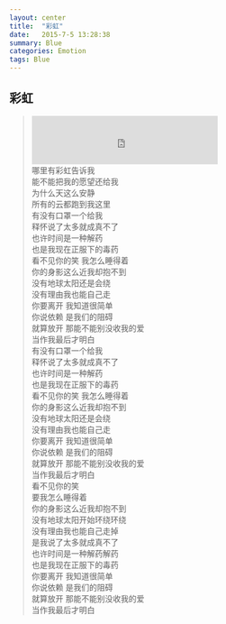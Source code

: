 ```yaml
---
layout: center
title:  "彩虹"
date:   2015-7-5 13:28:38
summary: Blue
categories: Emotion
tags: Blue
---
```


## <span class="red">彩虹</span>
> <iframe frameborder="no" border="0" marginwidth="0" marginheight="0" width=330 height=86 src="http://music.163.com/outchain/player?type=2&id=185809&auto=0&height=66"></iframe><br>
> <span class="blue">哪里有彩虹告诉我</span><br>
> <span class="blue">能不能把我的愿望还给我</span><br>
> <span class="blue">为什么天这么安静</span><br>
> <span class="blue">所有的云都跑到我这里</span><br>
> <span class="blue">有没有口罩一个给我</span><br>
> <span class="blue">释怀说了太多就成真不了</span><br>
> <span class="blue">也许时间是一种解药</span><br>
> <span class="blue">也是我现在正服下的毒药</span><br>
> <span class="blue">看不见你的笑 我怎么睡得着</span><br>
> <span class="blue">你的身影这么近我却抱不到</span><br>
> <span class="blue">没有地球太阳还是会绕</span><br>
> <span class="blue">没有理由我也能自己走</span><br>
> <span class="blue">你要离开 我知道很简单</span><br>
> <span class="blue">你说依赖 是我们的阻碍</span><br>
> <span class="blue">就算放开 那能不能别没收我的爱</span><br>
> <span class="blue">当作我最后才明白</span><br>
> <span class="blue">有没有口罩一个给我</span><br>
> <span class="blue">释怀说了太多就成真不了</span><br>
> <span class="blue">也许时间是一种解药</span><br>
> <span class="blue">也是我现在正服下的毒药</span><br>
> <span class="blue">看不见你的笑 我怎么睡得着</span><br>
> <span class="blue">你的身影这么近我却抱不到</span><br>
> <span class="blue">没有地球太阳还是会绕</span><br>
> <span class="blue">没有理由我也能自己走</span><br>
> <span class="blue">你要离开 我知道很简单</span><br>
> <span class="blue">你说依赖 是我们的阻碍</span><br>
> <span class="blue">就算放开 那能不能别没收我的爱</span><br>
> <span class="blue">当作我最后才明白</span><br>
> <span class="blue">看不见你的笑</span><br>
> <span class="blue">要我怎么睡得着</span><br>
> <span class="blue">你的身影这么近我却抱不到</span><br>
> <span class="blue">没有地球太阳开始环绕环绕</span><br>
> <span class="blue">没有理由我也能自己走掉</span><br>
> <span class="blue">是我说了太多就成真不了</span><br>
> <span class="blue">也许时间是一种解药解药</span><br>
> <span class="blue">也是我现在正服下的毒药</span><br>
> <span class="blue">你要离开 我知道很简单</span><br>
> <span class="blue">你说依赖 是我们的阻碍</span><br>
> <span class="blue">就算放开 那能不能别没收我的爱</span><br>
> <span class="blue">当作我最后才明白</span><br>